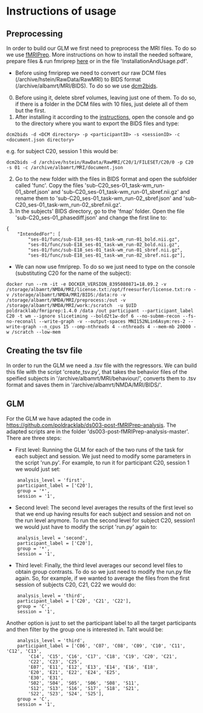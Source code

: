 # Instructions of usage

## Preprocessing
In order to build our GLM we first need to preprocess the MRI files. To do so we use [fMRIPrep](https://fmriprep.org/en/stable/). More instructions on how to install the needed software, prepare files & run fmriprep [here](https://docs.google.com/document/d/1L1_kZFeQnlUSomfed6QUyLGLpRdGokajbXyriOP5m_Y/edit?usp=sharing) or in the file 'InstallationAndUsage.pdf'.
* Before using fmriprep we need to convert our raw DCM files (/archive/hstein/RawData/RawMRI) to BIDS format (/archive/albamrt/MRI/BIDS). To do so we use [dcm2bids](https://github.com/UNFmontreal/Dcm2Bids). 
0. Before using it, delete sbref volumes, leaving just one of them. To do so, if there is a folder in the DCM files with 10 files, just delete all of them but the first.
1. After installing it according to the [instructions](https://docs.google.com/document/d/1L1_kZFeQnlUSomfed6QUyLGLpRdGokajbXyriOP5m_Y/edit?usp=sharing), open the console and go to the directory where you want to export the BIDS files and type: 
```
dcm2bids -d <DCM directory> -p <participantID> -s <sessionID> -c <document.json directory>
```
 e.g. for subject C20, session 1 this would be: 
 ```
 dcm2bids -d /archive/hstein/RawData/RawMRI/C20/1/FILESET/C20/0 -p C20 -s 01 -c /archive/albamrt/MRI/document.json 
 ```
2. Go to the new folder with the files in BIDS format and open the subfolder called 'func'. Copy the files 'sub-C20_ses-01_task-wm_run-01_sbref.json' and 'sub-C20_ses-01_task-wm_run-01_sbref.nii.gz' and rename them to 'sub-C20_ses-01_task-wm_run-02_sbref.json' and 'sub-C20_ses-01_task-wm_run-02_sbref.nii.gz'.
3. In the subjects' BIDS directory, go to the 'fmap' folder. Open the file 'sub-C20_ses-01_phasediff.json' and change the first line to:
```
{
    "IntendedFor": [
        "ses-01/func/sub-E18_ses-01_task-wm_run-01_bold.nii.gz",
        "ses-01/func/sub-E18_ses-01_task-wm_run-02_bold.nii.gz",
        "ses-01/func/sub-E18_ses-01_task-wm_run-01_sbref.nii.gz",
        "ses-01/func/sub-E18_ses-01_task-wm_run-02_sbref.nii.gz"],
```
* We can now use fmriprep. To do so we just need to type on the console (substituting C20 for the name of the subject):
```
docker run --rm -it -e DOCKER_VERSION_8395080871=18.09.2 -v /storage/albamrt/NMDA/MRI/license.txt:/opt/freesurfer/license.txt:ro -v /storage/albamrt/NMDA/MRI/BIDS:/data:ro -v /storage/albamrt/NMDA/MRI/preprocess:/out -v /storage/albamrt/NMDA/MRI/work:/scratch  -u $UID poldracklab/fmriprep:1.4.0 /data /out participant --participant_label C20 -t wm --ignore slicetiming --bold2t1w-dof 6 --no-submm-recon --fs-no-reconall --write-graph -v --output-spaces MNI152NLin6Asym:res-2 --write-graph --n_cpus 15 --omp-nthreads 4 --nthreads 4 --mem-mb 20000 -w /scratch --low-mem
```
## Creating the tsv file
In order to run the GLM we need a .tsv file with the regressors. We can build this file with the script 'create_tsv.py', that takes the behavior files of the speified subjects in '/archive/albamrt/MRI/behaviour/', converts them to .tsv format and saves them in '/archive/albamrt/NMDA/MRI/BIDS/'.

## GLM
For the GLM we have adapted the code in https://github.com/poldracklab/ds003-post-fMRIPrep-analysis. The adapted scripts are in the folder 'ds003-post-fMRIPrep-analysis-master'. There are three steps:
* First level: Running the GLM for each of the two runs of the task for each subject and session. We just need to modify some parameters in the script 'run.py'. For example, to run it for participant C20, session 1 we would just set:
```
    analysis_level = 'first',
    participant_label = ['C20'],
    group = '*',
    session = '1', 
```
* Second level: The second level averages the results of the first level so that we end up having results for each subject and session and not on the run level anymore. To run the second level for subject C20, session1 we would just have to modify the script 'run.py' again to:
```
    analysis_level = 'second',
    participant_label = ['C20'],
    group = '*',
    session = '1', 
```
* Third level: Finally, the third level averages our second level files to obtain group contrasts. To do so we just need to modify the run.py file again. So, for example, if we wanted to average the files from the first session of subjects C20, C21, C22 we would do:
```
    analysis_level = 'third',
    participant_label = ['C20', 'C21', 'C22'],
    group = 'C',
    session = '1', 
```
Another option is just to set the participant label to all the target participants and then filter by the group one is interested in. Taht would be:
```
    analysis_level = 'third',
    participant_label = ['C06', 'C07', 'C08', 'C09', 'C10', 'C11', 'C12', 'C13', 
        'C14', 'C15', 'C16', 'C17', 'C18', 'C19', 'C20', 'C21', 
        'C22', 'C23', 'C25',
        'E07', 'E11', 'E12', 'E13', 'E14', 'E16', 'E18', 
        'E20', 'E21', 'E22', 'E24', 'E25',
        'E30', 'E31',
        'S02', 'S04', 'S05', 'S06', 'S08', 'S11',
        'S12', 'S13', 'S16', 'S17', 'S18', 'S21',
        'S22', 'S23', 'S24', 'S25'],
    group = 'C',
    session = '1', 
```
